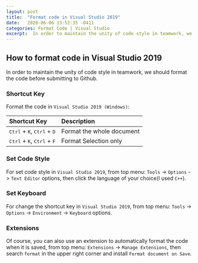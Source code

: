 ```yaml
---
layout: post
title:  "Format code in Visual Studio 2019"
date:   2020-06-06 13:52:35 -0411
categories: Format Code | Visual Studio
excerpt:  In order to maintain the unity of code style in teamwork, we should format the code before submitting to Github....... 
---
```


## How to format code in Visual Studio 2019

In order to maintain the unity of code style in teamwork, we should format the code before submitting to Github.

### Shortcut Key

Format the code in `Visual Studio 2019 (Windows)`:

|Shortcut Key|Description|
|:---|:---|
|<kbd>Ctrl</kbd> + <kbd>K</kbd>, <kbd>Ctrl</kbd> + <kbd>D</kbd>|Format the whole document|
|<kbd>Ctrl</kbd> + <kbd>K</kbd>, <kbd>Ctrl</kbd> + <kbd>F</kbd>|Format Selection only|

### Set Code Style

For set code style in `Visual Studio 2019`, from top menu: `Tools` -> `Options` -> `Text Editor` options, then click the language of your choice(I used `C++`).

[]()

### Set Keyboard

For change the shortcut key in `Visual Studio 2019`, from top menu: `Tools` -> `Options` -> `Environment` -> `Keyboard` options.

[]()

### Extensions

Of course, you can also use an extension to automatically format the code when it is saved, from top menu: `Extensions` -> `Manage Extensions`, then search `format` in the upper right corner and install `Format document on Save`.